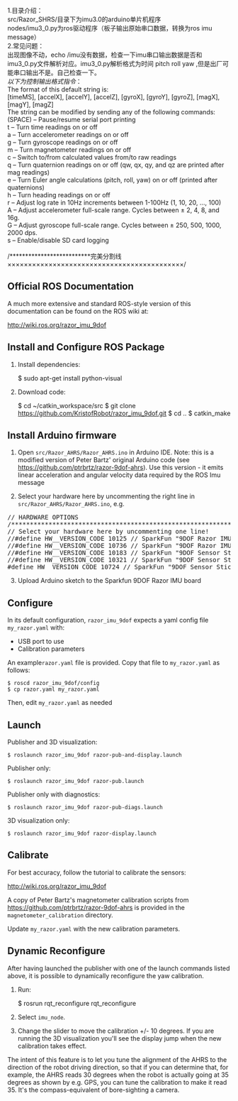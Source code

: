 1.目录介绍：</br>
src/Razor_SHRS/目录下为imu3.0的arduino单片机程序</br>
nodes/imu3_0.py为ros驱动程序（板子输出原始串口数据，转换为ros imu message）</br>
2.常见问题：</br>
出现图像不动，echo /imu没有数据，检查一下imu串口输出数据是否和imu3_0.py文件解析对应。imu3_0.py解析格式为时间 pitch roll yaw ,但是出厂可能串口输出不是。自己检查一下。</br>
*以下为控制输出格式指令*：</br>
The format of this default string is:</br>
[timeMS], [accelX], [accelY], [accelZ], [gyroX], [gyroY], [gyroZ], [magX], [magY], [magZ]</br>
The string can be modified by sending any of the following commands:</br>
(SPACE) – Pause/resume serial port printing</br>
t – Turn time readings on or off</br>
a – Turn accelerometer readings on or off</br>
g – Turn gyroscope readings on or off</br>
m – Turn magnetometer readings on or off</br>
c – Switch to/from calculated values from/to raw readings</br>
q – Turn quaternion readings on or off (qw, qx, qy, and qz are printed after mag readings)</br>
e – Turn Euler angle calculations (pitch, roll, yaw) on or off (printed after quaternions)</br>
h – Turn heading readings on or off</br>
r – Adjust log rate in 10Hz increments between 1-100Hz (1, 10, 20, …, 100)</br>
A – Adjust accelerometer full-scale range. Cycles between ± 2, 4, 8, and 16g.</br>
G – Adjust gyroscope full-scale range. Cycles between ± 250, 500, 1000, 2000 dps.</br>
s – Enable/disable SD card logging</br>
</br>
/**************************完美分割线×××××××××××××××××××××××××××××××××××××××××××/

Official ROS Documentation
--------------------------
A much more extensive and standard ROS-style version of this documentation can be found on the ROS wiki at:

http://wiki.ros.org/razor_imu_9dof


Install and Configure ROS Package
---------------------------------
1) Install dependencies:

	$ sudo apt-get install python-visual

2) Download code:

	$ cd ~/catkin_workspace/src
	$ git clone https://github.com/KristofRobot/razor_imu_9dof.git
	$ cd ..
	$ catkin_make


Install Arduino firmware
-------------------------
1) Open ``src/Razor_AHRS/Razor_AHRS.ino`` in Arduino IDE. Note: this is a modified version
of Peter Bartz' original Arduino code (see https://github.com/ptrbrtz/razor-9dof-ahrs). 
Use this version - it emits linear acceleration and angular velocity data required by the ROS Imu message

2) Select your hardware here by uncommenting the right line in ``src/Razor_AHRS/Razor_AHRS.ino``, e.g.

<pre>
// HARDWARE OPTIONS
/*****************************************************************/
// Select your hardware here by uncommenting one line!
//#define HW__VERSION_CODE 10125 // SparkFun "9DOF Razor IMU" version "SEN-10125" (HMC5843 magnetometer)
//#define HW__VERSION_CODE 10736 // SparkFun "9DOF Razor IMU" version "SEN-10736" (HMC5883L magnetometer)
//#define HW__VERSION_CODE 10183 // SparkFun "9DOF Sensor Stick" version "SEN-10183" (HMC5843 magnetometer)
//#define HW__VERSION_CODE 10321 // SparkFun "9DOF Sensor Stick" version "SEN-10321" (HMC5843 magnetometer)
#define HW__VERSION_CODE 10724 // SparkFun "9DOF Sensor Stick" version "SEN-10724" (HMC5883L magnetometer)
</pre>

3) Upload Arduino sketch to the Sparkfun 9DOF Razor IMU board


Configure
---------
In its default configuration, ``razor_imu_9dof`` expects a yaml config file ``my_razor.yaml`` with:
* USB port to use
* Calibration parameters

An example``razor.yaml`` file is provided.
Copy that file to ``my_razor.yaml`` as follows:

    $ roscd razor_imu_9dof/config
    $ cp razor.yaml my_razor.yaml

Then, edit ``my_razor.yaml`` as needed

Launch
------
Publisher and 3D visualization:

	$ roslaunch razor_imu_9dof razor-pub-and-display.launch

Publisher only:

	$ roslaunch razor_imu_9dof razor-pub.launch

Publisher only with diagnostics:

	$ roslaunch razor_imu_9dof razor-pub-diags.launch

3D visualization only:

	$ roslaunch razor_imu_9dof razor-display.launch


Calibrate
---------
For best accuracy, follow the tutorial to calibrate the sensors:

http://wiki.ros.org/razor_imu_9dof

A copy of Peter Bartz's magnetometer calibration scripts from https://github.com/ptrbrtz/razor-9dof-ahrs is provided in the ``magnetometer_calibration`` directory.

Update ``my_razor.yaml`` with the new calibration parameters.

Dynamic Reconfigure
-------------------
After having launched the publisher with one of the launch commands listed above, 
it is possible to dynamically reconfigure the yaw calibration.

1) Run:

    $ rosrun rqt_reconfigure rqt_reconfigure 
    
2) Select ``imu_node``. 

3) Change the slider to move the calibration +/- 10 degrees. 
If you are running the 3D visualization you'll see the display jump when the new calibration takes effect.

The intent of this feature is to let you tune the alignment of the AHRS to the direction of the robot driving direction, so that if you can determine that, for example, the AHRS reads 30 degrees when the robot is actually going at 35 degrees as shown by e.g. GPS, you can tune the calibration to make it read 35. It's the compass-equivalent of bore-sighting a camera.
